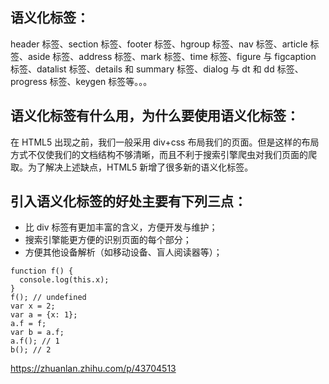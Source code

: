 ## 语义化标签：

header 标签、section 标签、footer 标签、hgroup 标签、nav 标签、article 标签、aside 标签、address 标签、mark 标签、time 标签、figure 与 figcaption 标签、datalist 标签、details 和 summary 标签、dialog 与 dt 和 dd 标签、progress 标签、keygen 标签等。。。

## 语义化标签有什么用，为什么要使用语义化标签：

在 HTML5 出现之前，我们一般采用 div+css 布局我们的页面。但是这样的布局方式不仅使我们的文档结构不够清晰，而且不利于搜索引擎爬虫对我们页面的爬取。为了解决上述缺点，HTML5 新增了很多新的语义化标签。

## 引入语义化标签的好处主要有下列三点：

- 比 div 标签有更加丰富的含义，方便开发与维护；
- 搜索引擎能更方便的识别页面的每个部分；
- 方便其他设备解析（如移动设备、盲人阅读器等）；

```
function f() {
  console.log(this.x);
}
f(); // undefined
var x = 2;
var a = {x: 1};
a.f = f;
var b = a.f;
a.f(); // 1
b(); // 2
```

https://zhuanlan.zhihu.com/p/43704513
